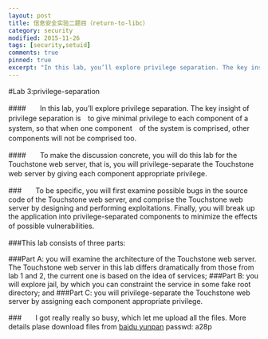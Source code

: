 ```yaml
---
layout: post
title: 信息安全实验二题目（return-to-libc）
category: security
modified: 2015-11-26
tags: [security,setuid]
comments: true
pinned: true
excerpt: "In this lab, you’ll explore privilege separation. The key insight of privilege separation is　to give minimal privilege to each component of a system, so that when one component　of the system is comprised, other components will not be comprised too..."
---
```


#Lab 3:privilege-separation　　

####　　In this lab, you’ll explore privilege separation. The key insight of privilege separation is　to give minimal privilege to each component of a system, so that when one component　of the system is comprised, other components will not be comprised too.　　　

####　　To make the discussion concrete, you will do this lab for the Touchstone web server, that is, you will privilege-separate the Touchstone web server by giving each component appropriate privilege. 　　

###　　To be specific, you will first examine possible bugs in the source code of the Touchstone web server, and comprise the Touchstone web server by designing and performing exploitations. Finally, you will break up the application into privilege-separated components to minimize the effects of possible vulnerabilities.　　

###This lab consists of three parts:　　

###Part A: you will examine the architecture of the Touchstone web server. The Touchstone web server in this lab differs dramatically from those from lab 1 and 2, the current one is based on the idea of services;
###Part B: you will explore jail, by which you can constraint the service in some fake root directory; and
###Part C: you will privilege-separate the Touchstone web server by assigning each component appropriate privilege.

###　　I got really really so busy, which let me upload all the files. More details plase download files from [baidu yunpan](http://pan.baidu.com/s/1nts50oT) passwd: a28p
